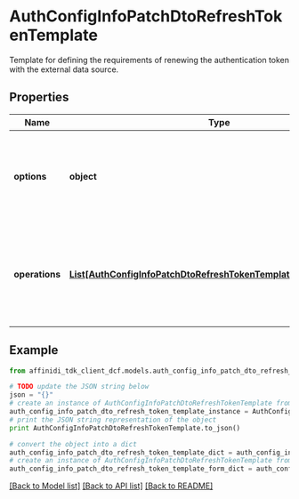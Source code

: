 # AuthConfigInfoPatchDtoRefreshTokenTemplate

Template for defining the requirements of renewing the authentication token with the external data source.

## Properties

| Name           | Type                                                                                                                                | Description                                                                   | Notes      |
| -------------- | ----------------------------------------------------------------------------------------------------------------------------------- | ----------------------------------------------------------------------------- | ---------- |
| **options**    | **object**                                                                                                                          | Defines all request and auth headers which are common for each operation.     | [optional] |
| **operations** | [**List[AuthConfigInfoPatchDtoRefreshTokenTemplateOperationsInner]**](AuthConfigInfoPatchDtoRefreshTokenTemplateOperationsInner.md) | A list of REST operations to retrieve an exchange token from the data source. | [optional] |

## Example

```python
from affinidi_tdk_client_dcf.models.auth_config_info_patch_dto_refresh_token_template import AuthConfigInfoPatchDtoRefreshTokenTemplate

# TODO update the JSON string below
json = "{}"
# create an instance of AuthConfigInfoPatchDtoRefreshTokenTemplate from a JSON string
auth_config_info_patch_dto_refresh_token_template_instance = AuthConfigInfoPatchDtoRefreshTokenTemplate.from_json(json)
# print the JSON string representation of the object
print AuthConfigInfoPatchDtoRefreshTokenTemplate.to_json()

# convert the object into a dict
auth_config_info_patch_dto_refresh_token_template_dict = auth_config_info_patch_dto_refresh_token_template_instance.to_dict()
# create an instance of AuthConfigInfoPatchDtoRefreshTokenTemplate from a dict
auth_config_info_patch_dto_refresh_token_template_form_dict = auth_config_info_patch_dto_refresh_token_template.from_dict(auth_config_info_patch_dto_refresh_token_template_dict)
```

[[Back to Model list]](../README.md#documentation-for-models) [[Back to API list]](../README.md#documentation-for-api-endpoints) [[Back to README]](../README.md)
